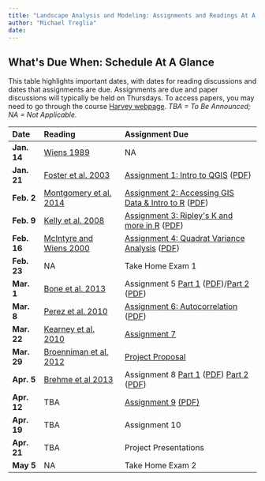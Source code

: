 ```yaml
---
title: "Landscape Analysis and Modeling: Assignments and Readings At A Glance"
author: "Michael Treglia"
date: 
---
```


## What's Due When: Schedule At A Glance

This table highlights important dates, with dates for reading discussions and dates that assignments are due. Assignments are due and paper discussions will typically be held on Thursdays. To access papers, you may need to go through the course [Harvey webpage](https://harvey.utulsa.edu/). *TBA = To Be Announced; NA = Not Applicable.*

|Date			|Reading	|Assignment Due	|
|:--------------|:----------|:-------------|
|**Jan. 14**	|[Wiens 1989](http://www.jstor.org/stable/2389612)| NA|
|**Jan. 21**	|[Foster et al. 2003](http://bioscience.oxfordjournals.org/content/53/1/77.short)| [Assignment 1: Intro to QGIS](./Assignments_web/Assignment01.html) ([PDF](./Assignments_web/Assignment01.pdf))|
|**Feb. 2**	|[Montgomery et al. 2014](http://www.plosone.org/article/info%3Adoi%2F10.1371%2Fjournal.pone.0091414)| [Assignment 2: Accessing GIS Data & Intro to R](./Assignments_web/Assignment02.html) ([PDF](./Assignments_web/Assignment02.pdf))
|**Feb. 9**		|[Kelly et al. 2008](http://link.springer.com/article/10.1007/s10310-008-0083-7)| [Assignment 3: Ripley's K and more in R](./Assignments_web/Assignment03_DataImport_Regress_RipleysK.html) ([PDF](./Assignments_web/Assignment03_DataImport_Regress_RipleysK.pdf))	|
|**Feb. 16**	|[McIntyre and Wiens 2000](http://link.springer.com/article/10.1023/A:1008148514268#)| [Assignment 4: Quadrat Variance Analysis](./Assignments_web/Assignment04_QuadratVarianceAnalysis.html) ([PDF](./Assignments_web/Assignment04_QuadratVarianceAnalysis.pdf))	|
|**Feb. 23**	|NA| Take Home Exam 1	|
|**Mar. 1**		|[Bone et al. 2013](http://www.sciencedirect.com/science/article/pii/S0143622813000623)| Assignment 5 [Part 1](./Assignments_web/Assignment05_LandscapeMetrics_Pt1_PatchMosaicData.html) ([PDF](./Assignments_web/Assignment05_LandscapeMetrics_Pt1_PatchMosaicData.pdf))/[Part 2](./Assignments_web/Assignment05_LandscapeMetrics_Pt2_SurfaceMetrics.html) ([PDF](./Assignments_web/Assignment05_LandscapeMetrics_Pt2_SurfaceMetrics.pdf))	|
|**Mar. 8**		|[Perez et al. 2010](http://www.sciencedirect.com/science/article/pii/S0047248410001612)| [Assignment 6: Autocorrelation](./Assignments_web/Assignment06_Autocorrelation.html) ([PDF](./Assignments_web/Assignment06_Autocorrelation.pdf))	|
|**Mar. 22**	|[Kearney et al. 2010](http://onlinelibrary.wiley.com/doi/10.1111/j.1755-263X.2010.00097.x/abstract)| [Assignment 7](./Assignments_web/Assignment07_Mantel_SpRegress.html)	|
|**Mar. 29**	|[Broenniman et al. 2012](http://onlinelibrary.wiley.com/doi/10.1111/j.1466-8238.2011.00698.x/abstract)| [Project Proposal](./Assignments_web/ProjectProposalGuidelines.pdf)	|
|**Apr. 5**		|[Brehme et al 2013](http://onlinelibrary.wiley.com/doi/10.1111/cobi.12081/abstract)| Assignment 8	[Part 1](./Assignments_web/Assignment08_SpeciesDistributionModeling_Pt1.html) ([PDF](./Assignments_web/Assignment08_SpeciesDistributionModeling_Pt1.html)) 	[Part 2](./Assignments_web/Assignment08_SpeciesDistributionModeling_Pt2.html) ([PDF](./Assignments_web/Assignment08_SpeciesDistributionModeling_Pt2.pdf))|
|**Apr. 12**	|TBA| [Assignment 9](./Assignments_web/Assignment09_AnimalMovement.html) [(PDF)](http://mltconsecol.github.io/TU_LandscapeAnalysis_Documents/Assignments_web/Assignment09_AnimalMovement.pdf)|
|**Apr. 19**	|TBA| Assignment 10	|
|**Apr. 21**	|TBA| Project Presentations	|
|**May 5**		|NA| Take Home Exam 2	|
